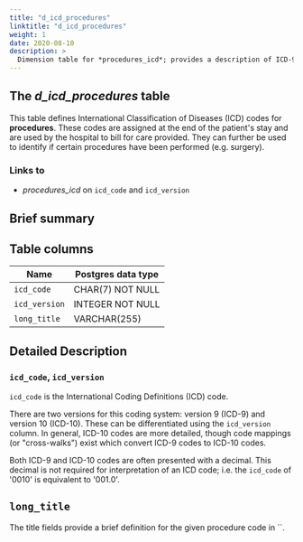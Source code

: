 ```yaml
---
title: "d_icd_procedures"
linktitle: "d_icd_procedures"
weight: 1
date: 2020-08-10
description: >
  Dimension table for *procedures_icd*; provides a description of ICD-9/ICD-10 billed procedures.
---
```


## The *d_icd_procedures* table

This table defines International Classification of Diseases (ICD) codes for **procedures**. These codes are assigned at the end of the patient's stay and are used by the hospital to bill for care provided. They can further be used to identify if certain procedures have been performed (e.g. surgery).

### Links to

* *procedures_icd* on `icd_code` and `icd_version`

## Brief summary

<!-- # Important considerations -->

## Table columns

Name | Postgres data type
---- | ----
`icd_code` | CHAR(7) NOT NULL
`icd_version` | INTEGER NOT NULL
`long_title` | VARCHAR(255)

## Detailed Description

### `icd_code`, `icd_version`

`icd_code` is the International Coding Definitions (ICD) code.

There are two versions for this coding system: version 9 (ICD-9) and version 10 (ICD-10). These can be differentiated using the `icd_version` column.
In general, ICD-10 codes are more detailed, though code mappings (or "cross-walks") exist which convert ICD-9 codes to ICD-10 codes.

Both ICD-9 and ICD-10 codes are often presented with a decimal. This decimal is not required for interpretation of an ICD code; i.e. the `icd_code` of '0010' is equivalent to '001.0'.

## `long_title`

The title fields provide a brief definition for the given procedure code in ``.
